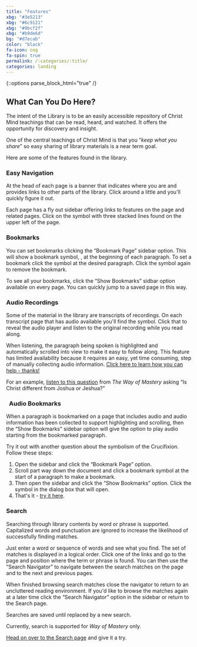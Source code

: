 ```yaml
---
title: "Features"
xbg: "#3e5213"
xbg: "#6c9121"
xbg: "#9bcf2f"
xbg: "#b9de6d"
bg: "#d7ecab"
color: "black"
fa-icon: cog
fa-spin: true
permalink: /:categories/:title/
categories: landing
---
```

{::options parse_block_html="true" /}

## What Can You Do Here?

The intent of the Library is to be an easily accessible repository of
Christ Mind teachings that can be read, heard, and watched. It offers
the opportunity for discovery and insight. 

One of the central teachings of Christ Mind is that you &ldquo;*keep
what you share*&rdquo; so easy sharing of library materials is a near
term goal.

Here are some of the features found in the library.

### <i class="fa fa-link"></i> Easy Navigation

At the head of each page is a banner that indicates where you are
and provides links to other parts of the library. Click around a
little and you'll quickly figure it out.

Each page has a fly out sidebar offering links to features on the
page and related pages. Click on the symbol with three stacked
lines found on the upper left of the page.

### <i class="fa fa-bookmark-o"></i> Bookmarks

You can set bookmarks clicking the &ldquo;Bookmark Page&rdquo; sidebar
option. This will show a bookmark symbol, <i class="fa fa-bookmark-o"></i>,
at the beginning of each paragraph. To set a bookmark click the
symbol at the desired paragraph. Click the symbol again to remove
the bookmark.

To see all your bookmarks, click the &ldquo;Show Bookmarks&rdquo;
sidbar option available on every page. You can quickly jump to a
saved page in this way.

### <i class="fa fa-volume-up"></i> Audio Recordings

Some of the material in the library are transcripts of recordings. On
each transcript page that has audio available you'll find the 
<i class="fa fa-volume-up"></i> symbol. Click that to reveal the audio
player and listen to the original recording while you read along.

When listening, the paragraph being spoken is highlighted and
automatically scrolled into view to make it easy to follow along. This
feature has limited availability because it requires an easy, yet time
consuming, step of manually collecting audio information. [Click here to
learn how you can help - thanks!](/about/helpwanted/)

For an example, [listen to this question](/wom/questions/c2sq4/?play=p0)
from *The Way of Mastery* asking &ldquo;Is Christ different from Joshua
or Jeshua?&rdquo;

### <i class="fa fa-volume-up"></i>&nbsp;<i class="fa fa-bookmark-o"></i> Audio Bookmarks

When a paragraph is bookmarked on a page that includes audio and audio
information has been collected to support highlighting and scrolling,
then the &ldquo;Show Bookmarks&rdquo; sidebar option will give the
option to play audio starting from the bookmarked paragraph.

Try it out with another question about the symbolism of the Crucifixion.
Follow these steps:

1. Open the sidebar and click the &ldquo;Bookmark Page&rdquo; option.
2. Scroll part way down the document and click a bookmark symbol at the
start of a paragraph to make a bookmark.
3. Then open the sidebar and click the &ldquo;Show Bookmarks&rdquo;
option. Click the <i class="fa fa-volume-up"></i> symbol in the dialog
box that will open.
4. That's it - [try it here](/wom/questions/c2sq1/).

### <i class="fa fa-search"></i> Search

Searching through library contents by word or phrase is supported.
Capitalized words and punctuation are ignored to increase the likelihood
of successfully finding matches.

Just enter a word or sequence of words and see what you find. The set of
matches is displayed in a logical order. Click one of the links and go
to the page and position where the term or phrase is found. You can then
use the &ldquo;Search Navigator&rdquo; to navigate between the search
matches on the page and to the next and previous pages.

When finished browsing search matches close the navigator to return to
an uncluttered reading environment. If you'd like to browse the matches
again at a later time click the &ldquo;Search Navigator&rdquo; option in
the sidebar or return to the Search page.

Searches are saved until replaced by a new search.

Currently, search is supported for *Way of Mastery* only. 

[Head on over to the Search page](/search/) and give it a try.







